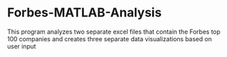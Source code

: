 # Forbes-MATLAB-Analysis
This program analyzes two separate excel files that contain the Forbes top 100 companies and creates three separate data visualizations based on user input 
